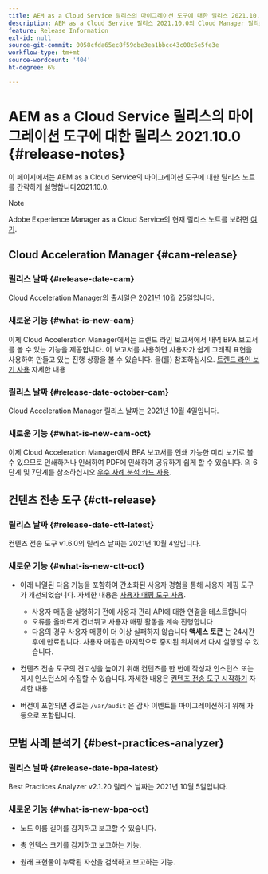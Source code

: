 ```yaml
---
title: AEM as a Cloud Service 릴리스의 마이그레이션 도구에 대한 릴리스 2021.10.0
description: AEM as a Cloud Service 릴리스 2021.10.0의 Cloud Manager 릴리스 노트
feature: Release Information
exl-id: null
source-git-commit: 0058cfda65ec8f59dbe3ea1bbcc43c08c5e5fe3e
workflow-type: tm+mt
source-wordcount: '404'
ht-degree: 6%

---
```



# AEM as a Cloud Service 릴리스의 마이그레이션 도구에 대한 릴리스 2021.10.0 {#release-notes}

이 페이지에서는 AEM as a Cloud Service의 마이그레이션 도구에 대한 릴리스 노트를 간략하게 설명합니다2021.10.0.

>[!NOTE]
>Adobe Experience Manager as a Cloud Service의 현재 릴리스 노트를 보려면 [여기](https://experienceleague.adobe.com/docs/experience-manager-cloud-service/release-notes/release-notes/release-notes-current.html?lang=ko-KR).

## Cloud Acceleration Manager {#cam-release}

### 릴리스 날짜 {#release-date-cam}

Cloud Acceleration Manager의 출시일은 2021년 10월 25일입니다.

### 새로운 기능 {#what-is-new-cam}

이제 Cloud Acceleration Manager에서는 트렌드 라인 보고서에서 내역 BPA 보고서를 볼 수 있는 기능을 제공합니다. 이 보고서를 사용하면 사용자가 쉽게 그래픽 표현을 사용하여 만들고 있는 진행 상황을 볼 수 있습니다. 을(를) 참조하십시오. [트렌드 라인 보기 사용](https://experienceleague.adobe.com/docs/experience-manager-cloud-service/moving/cloud-acceleration-manager/using-cam/cam-readiness-phase.html?lang=en#trendline-view-cam) 자세한 내용

### 릴리스 날짜 {#release-date-october-cam}

Cloud Acceleration Manager 릴리스 날짜는 2021년 10월 4일입니다.

### 새로운 기능 {#what-is-new-cam-oct}

이제 Cloud Acceleration Manager에서 BPA 보고서를 인쇄 가능한 미리 보기로 볼 수 있으므로 인쇄하거나 인쇄하여 PDF에 인쇄하여 공유하기 쉽게 할 수 있습니다. 의 6단계 및 7단계를 참조하십시오 [우수 사례 분석 카드 사용](https://experienceleague.adobe.com/docs/experience-manager-cloud-service/moving/cloud-acceleration-manager/using-cam/cam-readiness-phase.html?lang=en#best-practices-analysis).


## 컨텐츠 전송 도구 {#ctt-release}

### 릴리스 날짜 {#release-date-ctt-latest}

컨텐츠 전송 도구 v1.6.0의 릴리스 날짜는 2021년 10월 4일입니다.

### 새로운 기능 {#what-is-new-ctt-oct}

* 아래 나열된 다음 기능을 포함하여 간소화된 사용자 경험을 통해 사용자 매핑 도구가 개선되었습니다. 자세한 내용은 [사용자 매핑 도구 사용](https://experienceleague.adobe.com/docs/experience-manager-cloud-service/moving/cloud-migration/content-transfer-tool/user-mapping-tool/using-user-mapping-tool.html).
   * 사용자 매핑을 실행하기 전에 사용자 관리 API에 대한 연결을 테스트합니다
   * 오류를 올바르게 건너뛰고 사용자 매핑 활동을 계속 진행합니다
   * 다음의 경우 사용자 매핑이 더 이상 실패하지 않습니다 **액세스 토큰** 는 24시간 후에 만료됩니다. 사용자 매핑은 마지막으로 중지된 위치에서 다시 실행할 수 있습니다.

* 컨텐츠 전송 도구의 견고성을 높이기 위해 컨텐츠를 한 번에 작성자 인스턴스 또는 게시 인스턴스에 수집할 수 있습니다. 자세한 내용은 [컨텐츠 전송 도구 시작하기](https://experienceleague.adobe.com/docs/experience-manager-cloud-service/moving/cloud-migration/content-transfer-tool/getting-started-content-transfer-tool.html?lang=en) 자세한 내용

* 버전이 포함되면 경로는 `/var/audit` 은 감사 이벤트를 마이그레이션하기 위해 자동으로 포함됩니다.

## 모범 사례 분석기 {#best-practices-analyzer}

### 릴리스 날짜 {#release-date-bpa-latest}

Best Practices Analyzer v2.1.20 릴리스 날짜는 2021년 10월 5일입니다.

### 새로운 기능 {#what-is-new-bpa-oct}

* 노드 이름 길이를 감지하고 보고할 수 있습니다.

* 총 인덱스 크기를 감지하고 보고하는 기능.

* 원래 표현물이 누락된 자산을 검색하고 보고하는 기능.